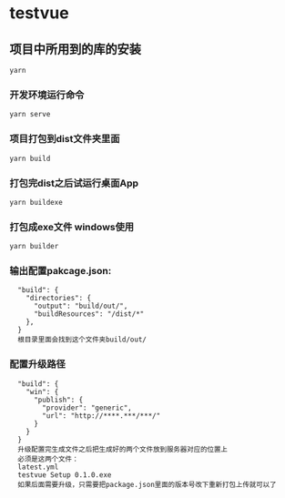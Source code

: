 # testvue

## 项目中所用到的库的安装
```
yarn
```

### 开发环境运行命令
```
yarn serve
```

### 项目打包到dist文件夹里面
```
yarn build
```

### 打包完dist之后试运行桌面App
```
yarn buildexe
```

### 打包成exe文件 windows使用
```
yarn builder
```

### 输出配置pakcage.json:
```
  "build": {
    "directories": {
      "output": "build/out/",
      "buildResources": "/dist/*"
    },
  }
  根目录里面会找到这个文件夹build/out/
```


### 配置升级路径
```
  "build": {
    "win": {
      "publish": {
        "provider": "generic",
        "url": "http://****.***/***/"
      }
    }
  }
  升级配置完生成文件之后把生成好的两个文件放到服务器对应的位置上
  必须是这两个文件：
  latest.yml
  testvue Setup 0.1.0.exe
  如果后面需要升级，只需要把package.json里面的版本号改下重新打包上传就可以了
  
```

### 
```

```

### 
```

```

### 
```

```

### 
```

```